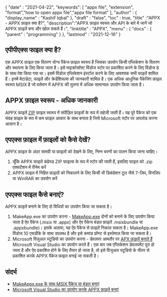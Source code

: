 {
  "date" : "2021-04-22",
  "keywords": [ "appx file", "extension", "format","how to open appx file","appx file format" ],
  "author" : {
    "display_name" : "Kashif Iqbal"
},
  "draft" : "false",
  "toc" : true,
  "title" :"APPX - APPX फ़ाइल क्या है?",
  "description":"APPX फ़ाइल स्वरूप और API के बारे में जानें जो APPX फ़ाइलें बना और खोल सकते हैं।",
  "linktitle" : "APPX",
  "menu" : {
    "docs" : {
      "parent" : "programming"
}
},
  "lastmod" : "2021-12-16"
}

## एपीपीएक्स फाइल क्या है?

एक APPX फ़ाइल एक वितरण योग्य पैकेज फ़ाइल स्वरूप है जिसका उपयोग किसी एप्लिकेशन के वितरण और स्थापना के लिए किया जाता है। इसे माइक्रोसॉफ्ट विंडोज स्टोर पर प्रकाशित करने के लिए विंडोज 8 के साथ पेश किया गया था। इसमें विंडोज़ एप्लिकेशन इंस्टॉल करने के लिए आवश्यक सभी फाइलें शामिल हैं। इनमें मेटाडेटा, फाइलें और क्रेडेंशियल्स की जानकारी शामिल है। एक अधिक आधुनिक पैकेजिंग फ़ाइल स्वरूप MSIX है जो वर्तमान में APPX की तुलना में अधिक सामान्यतः उपयोग किया जाता है।

## APPX फ़ाइल स्वरूप - अधिक जानकारी

APPX फ़ाइलें [ZIP](/hi/compression/zip/) फ़ाइल स्वरूप में संपीड़ित फ़ाइलों के रूप में सहेजी जाती हैं। यह पूरे पैकेज को एक संग्रह फ़ाइल के रूप में कम फ़ाइल आकार के साथ बनाता है जिसे Microsoft स्टोर पर अपलोड करना आसान है।

## एपएक्स फ़ाइल में फ़ाइलों को कैसे देखें?

APPX फ़ाइल के अंदर सामग्री या फ़ाइलों को देखने के लिए, निम्न चरणों का पालन किया जाना चाहिए।

1. चूँकि APPX फाइलें कंप्रेस्ड ZIP फाइल्स के रूप में स्टोर की जाती हैं, इसलिए फाइल को .zip एक्सटेंशन में रीनेम करें
1. APPX फ़ाइल में निहित फ़ाइलों को निकालने के लिए किसी भी डिकंप्रेशन टूल जैसे 7-ज़िप, विनज़िप या WinRAR का उपयोग करें

## एपएक्स फाइल कैसे बनाएं?

APPX फ़ाइलें बनाने के लिए दो विधियों का उपयोग किया जा सकता है।

1. MakeApp.exe का उपयोग करना - [MakeApp.exe](https://learn.microsoft.com/en-us/windows/msix/package/create-app-package-with-makeappx-tool) दोनों को बनाने के लिए उपयोग किया जाता है ऐप पैकेज (.msix या .appx) और ऐप पैकेज बंडल फ़ाइलें .msixbundle या .appxbundle)। इसके अलावा, यह ऐप पैकेज से फ़ाइलें निकाल सकता है। MakeApp.exe विंडोज 10 एसडीके के साथ उपलब्ध है और इसे कमांड प्रॉम्प्ट से इस्तेमाल किया जा सकता है।
1. Microsoft विज़ुअल स्टूडियो का उपयोग करना - डेवलपर आमतौर पर [APX फ़ाइलें बनाते हैं](https://learn.microsoft.com/en-us/windows/msix/desktop/vs-package-overview) Microsoft Visual Studio का उपयोग करते हैं। एक बार जब एप्लिकेशन डेवलपमेंट पूरा हो जाता है और ऐप प्रकाशित होने के लिए तैयार हो जाता है, तो इसे विजुअल स्टूडियो के भीतर से प्रकाशित करके APPX पैकेज फ़ाइल बनाई जा सकती है।

## संदर्भ

* [MakeAppx.exe के साथ MSIX पैकेज या बंडल बनाएं](https://learn.microsoft.com/en-us/windows/msix/package/create-app-package-with-makeappx-tool)
* [Microsoft Visual Studio का उपयोग करके APPX फ़ाइलें बनाएं](https://learn.microsoft.com/en-us/windows/msix/desktop/vs-package-overview)

